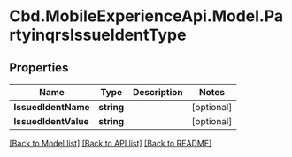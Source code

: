 # Cbd.MobileExperienceApi.Model.PartyinqrsIssueIdentType

## Properties

Name | Type | Description | Notes
------------ | ------------- | ------------- | -------------
**IssuedIdentName** | **string** |  | [optional] 
**IssuedIdentValue** | **string** |  | [optional] 

[[Back to Model list]](../README.md#documentation-for-models) [[Back to API list]](../README.md#documentation-for-api-endpoints) [[Back to README]](../README.md)

